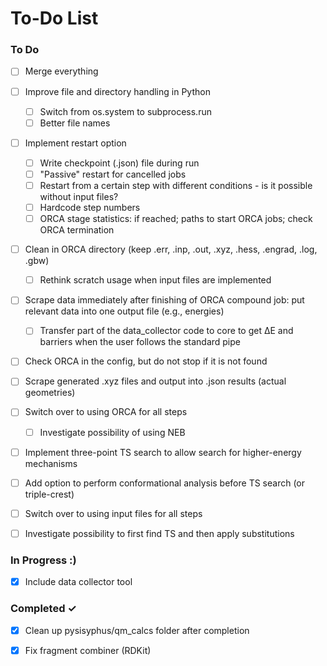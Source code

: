 # To-Do List

### To Do
- [ ] Merge everything
- [ ] Improve file and directory handling in Python
  - [ ] Switch from os.system to subprocess.run
  - [ ] Better file names
- [ ] Implement restart option
  - [ ] Write checkpoint (.json) file during run
  - [ ] "Passive" restart for cancelled jobs
  - [ ] Restart from a certain step with different conditions - is it
  possible without input files?
  - [ ] Hardcode step numbers
  - [ ] ORCA stage statistics: if reached; paths to start ORCA jobs; check
  ORCA termination
- [ ] Clean in ORCA directory (keep .err, .inp, .out, .xyz, .hess, .engrad,
.log, .gbw)
  - [ ] Rethink scratch usage when input files are implemented
- [ ] Scrape data immediately after finishing of ORCA compound job: put relevant data into one output file (e.g., energies)
  - [ ] Transfer part of the data_collector code to core to get ΔE and
  barriers when the user follows the standard pipe
- [ ] Check ORCA in the config, but do not stop if it is not found
- [ ] Scrape generated .xyz files and output into .json results (actual
geometries)

- [ ] Switch over to using ORCA for all steps
  - [ ] Investigate possibility of using NEB
- [ ] Implement three-point TS search to allow search for higher-energy mechanisms
- [ ] Add option to perform conformational analysis before TS search (or
triple-crest)
- [ ] Switch over to using input files for all steps

- [ ] Investigate possibility to first find TS and then apply substitutions 

### In Progress :)
- [x] Include data collector tool

### Completed ✓
- [x] Clean up pysisyphus/qm_calcs folder after completion
- [x] Fix fragment combiner (RDKit)

